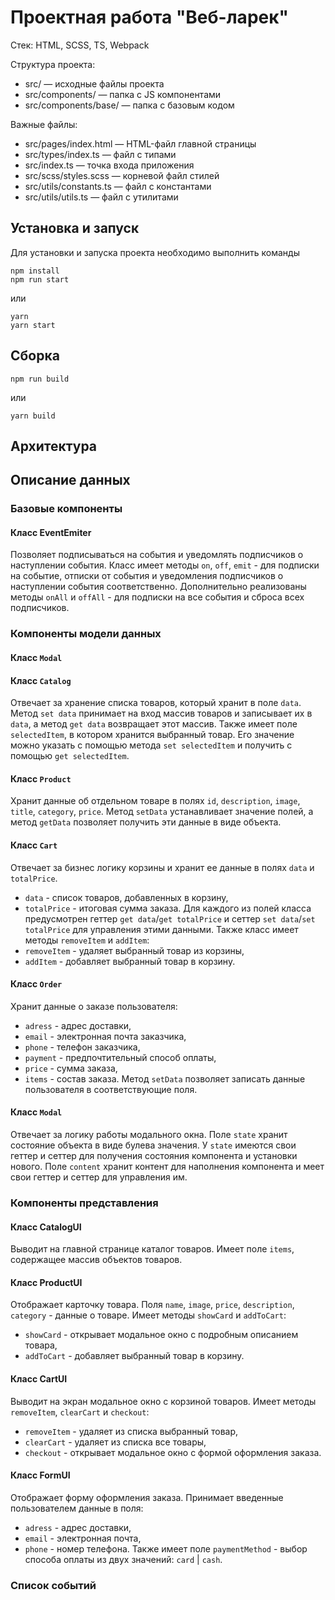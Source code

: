 # Проектная работа "Веб-ларек"

Стек: HTML, SCSS, TS, Webpack

Структура проекта:
- src/ — исходные файлы проекта
- src/components/ — папка с JS компонентами
- src/components/base/ — папка с базовым кодом

Важные файлы:
- src/pages/index.html — HTML-файл главной страницы
- src/types/index.ts — файл с типами
- src/index.ts — точка входа приложения
- src/scss/styles.scss — корневой файл стилей
- src/utils/constants.ts — файл с константами
- src/utils/utils.ts — файл с утилитами

## Установка и запуск
Для установки и запуска проекта необходимо выполнить команды

```
npm install
npm run start
```

или

```
yarn
yarn start
```
## Сборка

```
npm run build
```

или

```
yarn build
```
## Архитектура



## Описание данных

### Базовые компоненты

#### Класс EventEmiter
Позволяет подписываться на события и уведомлять подписчиков о наступлении события.
Класс имеет методы `on`, `off`, `emit` - для подписки на событие, отписки от события и уведомления
подписчиков о наступлении события соответственно.
Дополнительно реализованы методы `onAll` и `offAll` - для подписки на все события и сброса всех
подписчиков.

### Компоненты модели данных

#### Класс `Modal`

#### Класс `Catalog`
Отвечает за хранение списка товаров, который хранит в поле `data`.
Метод `set data` принимает на вход массив товаров и записывает их в `data`, а метод `get data` возвращает этот массив.
Также имеет поле `selectedItem`, в котором хранится выбранный товар. Его значение можно указать с помощью метода `set selectedItem` и получить с помощью `get selectedItem`.

#### Класс `Product`
Хранит данные об отдельном товаре в полях `id`, `description`, `image`, `title`,  `category`, `price`.
Метод `setData` устанавливает значение полей, а метод `getData` позволяет получить эти данные в виде объекта.

#### Класс `Cart`
Отвечает за бизнес логику корзины и хранит ее данные в полях `data` и `totalPrice`.
- `data` - список товаров, добавленных в корзину,
- `totalPrice` - итоговая сумма заказа.
Для каждого из полей класса предусмотрен геттер `get data`/`get totalPrice` и сеттер `set data`/`set totalPrice` для управления этими данными.
Также класс имеет методы `removeItem` и `addItem`:
- `removeItem` - удаляет выбранный товар из корзины,
- `addItem` - добавляет выбранный товар в корзину.

#### Класс `Order`
Хранит данные о заказе пользователя:
- `adress` - адрес доставки,
- `email` - электронная почта заказчика,
- `phone` - телефон заказчика,
- `payment` - предпочтительный способ оплаты,
- `price` - сумма заказа,
- `items` - состав заказа.
Метод `setData` позволяет записать данные пользователя в соответствующие поля.

#### Класс `Modal`
Отвечает за логику работы модального окна.
Поле `state` хранит состояние объекта в виде булева значения.
У `state` имеются свои геттер и сеттер для получения состояния компонента и установки нового.
Поле `content` хранит контент для наполнения компонента и меет свои геттер и сеттер для управления им.

### Компоненты представления

#### Класс CatalogUI
Выводит на главной странице каталог товаров.
Имеет поле `items`, содержащее массив объектов товаров.

#### Класс ProductUI
Отображает карточку товара.
Поля `name`, `image`, `price`, `description`, `category` - данные о товаре.
Имеет методы `showCard` и `addToCart`:
- `showCard` - открывает модальное окно с подробным описанием товара,
- `addToCart` - добавляет выбранный товар в корзину.

#### Класс CartUI
Выводит на экран модальное окно с корзиной товаров.
Имеет методы `removeItem`, `clearCart` и `checkout`:
- `removeItem` - удаляет из списка выбранный товар,
- `clearCart` - удаляет из списка все товары,
- `checkout` - открывает модальное окно с формой оформления заказа.

#### Класс FormUI
Отображает форму оформления заказа.
Принимает введенные пользователем данные в поля:
- `adress` - адрес доставки,
- `email` - электронная почта,
- `phone` - номер телефона.
Также имеет поле `paymentMethod` - выбор способа оплаты из двух значений: `card` | `cash`.

### Список событий